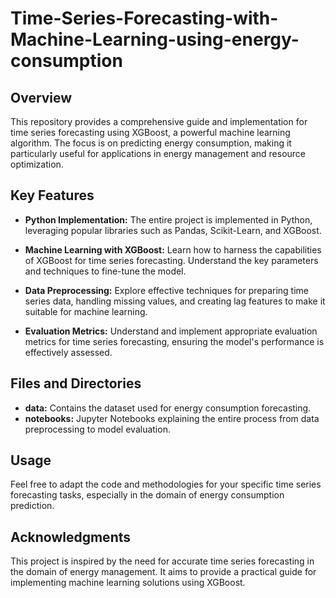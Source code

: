 # Time-Series-Forecasting-with-Machine-Learning-using-energy-consumption

## Overview

This repository provides a comprehensive guide and implementation for time series forecasting using XGBoost, a powerful machine learning algorithm. The focus is on predicting energy consumption, making it particularly useful for applications in energy management and resource optimization.

## Key Features

- **Python Implementation:** The entire project is implemented in Python, leveraging popular libraries such as Pandas, Scikit-Learn, and XGBoost.

- **Machine Learning with XGBoost:** Learn how to harness the capabilities of XGBoost for time series forecasting. Understand the key parameters and techniques to fine-tune the model.

- **Data Preprocessing:** Explore effective techniques for preparing time series data, handling missing values, and creating lag features to make it suitable for machine learning.

- **Evaluation Metrics:** Understand and implement appropriate evaluation metrics for time series forecasting, ensuring the model's performance is effectively assessed.

## Files and Directories

- **data:** Contains the dataset used for energy consumption forecasting.
- **notebooks:** Jupyter Notebooks explaining the entire process from data preprocessing to model evaluation.

## Usage

Feel free to adapt the code and methodologies for your specific time series forecasting tasks, especially in the domain of energy consumption prediction.

## Acknowledgments

This project is inspired by the need for accurate time series forecasting in the domain of energy management. It aims to provide a practical guide for implementing machine learning solutions using XGBoost.
